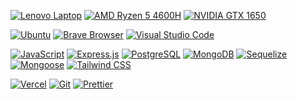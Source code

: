 [![Lenovo Laptop](https://img.shields.io/badge/lenovo%20legion-E2231A?style=for-the-badge&logo=lenovo&logoColor=white)](https://www.lenovo.com/)
[![AMD Ryzen 5 4600H](https://img.shields.io/badge/AMD%20Ryzen_5_4600H-ED1C24?style=for-the-badge&logo=amd&logoColor=white)](https://www.amd.com/)
[![NVIDIA GTX 1650](https://img.shields.io/badge/NVIDIA-GTX1650-76B900?style=for-the-badge&logo=nvidia&logoColor=white)](https://www.nvidia.com/en-gb/geforce/graphics-cards/gtx-1650/)

[![Ubuntu](https://img.shields.io/badge/Ubuntu-E95420?style=for-the-badge&logo=ubuntu&logoColor=white)](https://ubuntu.com/) [![Brave Browser](https://img.shields.io/badge/Brave-FF1B2D?style=for-the-badge&logo=Brave&logoColor=white)](https://brave.com/)
[![Visual Studio Code](https://img.shields.io/badge/VSCode-0078D4?style=for-the-badge&logo=visual%20studio%20code&logoColor=white)](https://code.visualstudio.com/)

[![JavaScript](https://img.shields.io/badge/JavaScript-323330?style=for-the-badge&logo=javascript&logoColor=F7DF1E)](https://developer.mozilla.org/en-US/docs/Web/JavaScript)
[![Express.js](https://img.shields.io/badge/Express%20js-000000?style=for-the-badge&logo=express&logoColor=white)](https://expressjs.com/)
[![PostgreSQL](https://img.shields.io/badge/PostgreSQL-316192?style=for-the-badge&logo=postgresql&logoColor=white)](https://www.postgresql.org/)
[![MongoDB](https://img.shields.io/badge/MongoDB-4EA94B?style=for-the-badge&logo=mongodb&logoColor=white)](https://www.mongodb.com/)
[![Sequelize](https://img.shields.io/badge/Sequelize-52B0E7?style=for-the-badge&logo=Sequelize&logoColor=white)](https://sequelize.org/)
[![Mongoose](https://img.shields.io/badge/Mongoose-4EA94B?style=for-the-badge&logo=mongoose&logoColor=white)](https://www.mongodb.com/)
[![Tailwind CSS](https://img.shields.io/badge/Tailwind_CSS-38B2AC?style=for-the-badge&logo=tailwind-css&logoColor=white)](https://tailwindcss.com/)

[![Vercel](https://img.shields.io/badge/Vercel-000000?style=for-the-badge&logo=vercel&logoColor=white)](https://vercel.com/)
[![Git](https://img.shields.io/badge/Git-E44C30?style=for-the-badge&logo=git&logoColor=white)](https://git-scm.com/)
[![Prettier](https://img.shields.io/badge/prettier-1A2C34?style=for-the-badge&logo=prettier&logoColor=F7BA3E)](https://prettier.io/)
